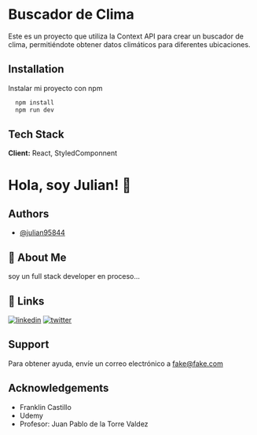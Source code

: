 
# Buscador de Clima

Este es un proyecto que utiliza la Context API para crear un buscador de clima, permitiéndote obtener datos climáticos para diferentes ubicaciones.


## Installation

Instalar mi proyecto con npm

```bash
  npm install
  npm run dev
```
    
## Tech Stack

**Client:** React, StyledComponnent


# Hola, soy Julian! 👋


## Authors

- [@julian95844](https://github.com/julian95844)


## 🚀 About Me
soy un full stack developer en proceso...


## 🔗 Links
[![linkedin](https://img.shields.io/badge/linkedin-0A66C2?style=for-the-badge&logo=linkedin&logoColor=white)](https://www.linkedin.com/in/julian-rudzki-236786178/)
[![twitter](https://img.shields.io/badge/twitter-1DA1F2?style=for-the-badge&logo=twitter&logoColor=white)](https://twitter.com/Zovas95844)


## Support


Para obtener ayuda, envíe un correo electrónico a fake@fake.com


## Acknowledgements

 - Franklin Castillo
 - Udemy
 - Profesor: Juan Pablo de la Torre Valdez

